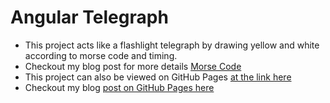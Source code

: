 # Angular Telegraph

- This project acts like a flashlight telegraph by drawing yellow and white according to morse code and timing.
- Checkout my blog post for more details [Morse Code](https://atevans85.wordpress.com/2019/01/19/morse-code/)
- This project can also be viewed on GitHub Pages [at the link here](https://andrewevans0102.github.io/angular-telegraph/)
- Checkout my blog [post on GitHub Pages here](https://atevans85.wordpress.com/2019/01/05/deploying-angular-apps-with-github-pages/)
